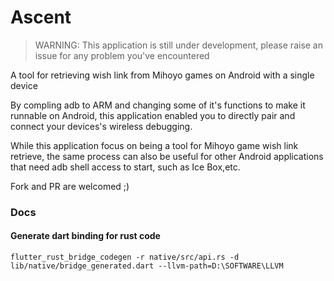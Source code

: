 # Ascent
> WARNING: This application is still under development, please raise an issue for any problem you've encountered

A tool for retrieving wish link from Mihoyo games on Android with a single device

By compling adb to ARM and changing some of it's functions to make it runnable on Android, this application enabled you to directly pair and connect your devices's wireless debugging.

While this application focus on being a tool for Mihoyo game wish link retrieve, the same process can also be useful for other Android applications that need adb shell access to start, such as Ice Box,etc. 

Fork and PR are welcomed ;)

### Docs
#### Generate dart binding for rust code
```shell
flutter_rust_bridge_codegen -r native/src/api.rs -d lib/native/bridge_generated.dart --llvm-path=D:\SOFTWARE\LLVM
```